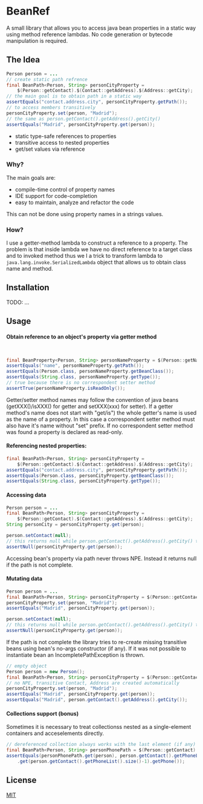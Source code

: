 # BeanRef

A small library that allows you to access java bean properties in a static way using method reference lambdas. No code
generation or bytecode manipulation is required.

## The Idea

```java
Person person = ...
// create static path refrence
final BeanPath<Person, String> personCityProperty = 
    $(Person::getContact).$(Contact::getAddress).$(Address::getCity);
// the main goal is to obtain path in a static way
assertEquals("contact.address.city", personCityProperty.getPath());
// to access members transitively
personCityProperty.set(person, "Madrid");
// the same as person.getContact().getAddress().getCity()
assertEquals("Madrid", personCityProperty.get(person));
``` 

- static type-safe references to properties
- transitive access to nested properties
- get/set values via reference

### Why?

The main goals are:
- compile-time control of property names
- IDE support for code-completion
- easy to maintain, analyze and refactor the code

This can not be done using property names in a strings values.

### How?

I use a getter-method lambda to construct a reference to a property. The problem is that inside lambda we have no direct
reference to a target class and to invoked method thus we I a trick to transform lambda to
`java.lang.invoke.SerializedLambda` object that allows us to obtain class name and method.

## Installation

TODO: ...

## Usage

#### Obtain reference to an object's property via getter method
```java


final BeanProperty<Person, String> personNameProperty = $(Person::getName);
assertEquals("name", personNameProperty.getPath());
assertEquals(Person.class, personNameProperty.getBeanClass());
assertEquals(String.class, personNameProperty.getType());
// true because there is no correspondent setter method
assertTrue(personNameProperty.isReadOnly());
```
Getter/setter method names may follow the convention of java beans (getXXX()/isXXX() for getter and setXXX(xxx) for
setter). If a getter method's name does not start with "get/is") the whole getter's name is used as the name of a
property. In this case a correspondent setter method must also have it's name without "set" prefix. If no correspondent
setter method was found a property is declared as read-only.

#### Referencing nested properties:
```java
final BeanPath<Person, String> personCityProperty = 
    $(Person::getContact).$(Contact::getAddress).$(Address::getCity);
assertEquals("contact.address.city", personCityProperty.getPath());
assertEquals(Person.class, personCityProperty.getBeanClass());
assertEquals(String.class, personCityProperty.getType());
```

#### Accessing data
```java
Person person = ...
final BeanPath<Person, String> personCityProperty = 
    $(Person::getContact).$(Contact::getAddress).$(Address::getCity);
String personCity = personCityProperty.get(person);

person.setContact(null);
// this returns null while person.getContact().getAddress().getCity() throws NPE
assertNull(personCityProperty.get(person));
```
Accessing bean's property via path never throws NPE. Instead it returns null if the path is not complete.

#### Mutating data
```java
Person person = ...
final BeanPath<Person, String> personCityProperty = $(Person::getContact).$(Contact::getAddress).$(Address::getCity);
personCityProperty.set(person, "Madrid");
assertEquals("Madrid", personCityProperty.get(person));

person.setContact(null);
// this returns null while person.getContact().getAddress().getCity() throws NPE
assertNull(personCityProperty.get(person));
```
If the path is not complete the library tries to re-create missing transitive beans using bean's no-args constructor (if
any). If it was not possible to instantiate bean an IncompletePathException is thrown.
```java
// empty object
Person person = new Person();
final BeanPath<Person, String> personCityProperty = $(Person::getContact).$(Contact::getAddress).$(Address::getCity);
// no NPE, transitive Contact, Address are created automatically 
personCityProperty.set(person, "Madrid");
assertEquals("Madrid", personCityProperty.get(person));
assertEquals("Madrid", person.getContact().getAddress().getCity());
```

#### Collections support (bonus)

Sometimes it is necessary to treat collectionss nested  as a single-element containers and acceselements directly.
```java
// dereferenced collection always works with the last element (if any)
final BeanPath<Person, String> personPhonePath = $(Person::getContact).$$(Contact::getPhoneList).$(Phone::getPhone);
assertEquals(personPhonePath.get(person), person.getContact().getPhoneList()
    .get(person.getContact().getPhoneList().size()-1).getPhone());
```


## License
[MIT](https://choosealicense.com/licenses/mit/)